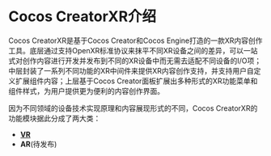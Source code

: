 # Cocos CreatorXR介绍
Cocos CreatorXR是基于Cocos Creator和Cocos Engine打造的一款XR内容创作工具。底层通过支持OpenXR标准协议来抹平不同XR设备之间的差异，可以一站式对创作内容进行开发并发布到不同的XR设备中而无需去适配不同设备的I/O项；中层封装了一系列不同功能的XR中间件来提供XR内容创作支持，并支持用户自定义扩展组件内容；上层基于Cocos Creator面板扩展出多种形式的XR功能菜单和组件样式，为用户提供更为便利的内容创作界面。

因为不同领域的设备技术实现原理和内容展现形式的不同，Cocos CreatorXR的功能模块据此分成了两大类：
- [**VR**](vr/index.md)
- **AR**(待发布)